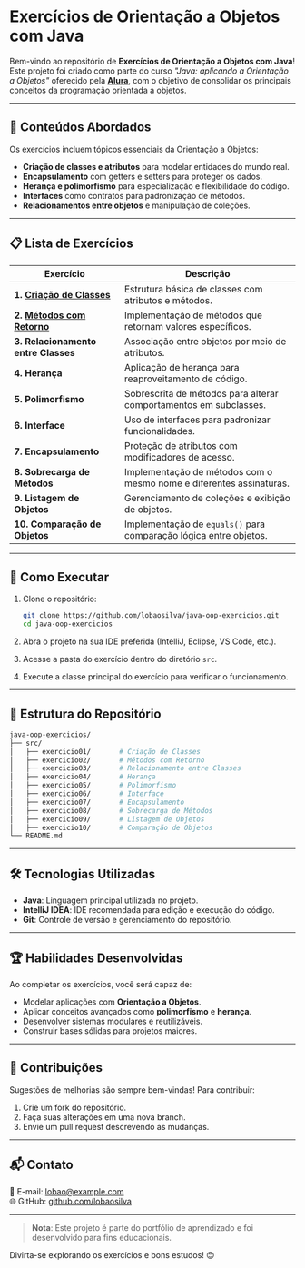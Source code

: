 # **Exercícios de Orientação a Objetos com Java**

Bem-vindo ao repositório de **Exercícios de Orientação a Objetos com Java**! Este projeto foi criado como parte do curso _"Java: aplicando a Orientação a Objetos"_ oferecido pela **[Alura](https://www.alura.com.br/)**, com o objetivo de consolidar os principais conceitos da programação orientada a objetos.

---

## 🧠 **Conteúdos Abordados**

Os exercícios incluem tópicos essenciais da Orientação a Objetos:

- **Criação de classes e atributos** para modelar entidades do mundo real.
- **Encapsulamento** com getters e setters para proteger os dados.
- **Herança e polimorfismo** para especialização e flexibilidade do código.
- **Interfaces** como contratos para padronização de métodos.
- **Relacionamentos entre objetos** e manipulação de coleções.

---

## 📋 **Lista de Exercícios**

| Exercício                                                                                                                          | Descrição                                                                  |
|------------------------------------------------------------------------------------------------------------------------------------|----------------------------------------------------------------------------|
| **1. [Criação de Classes](https://github.com/lobaosilva/java-oop-practice/tree/main/src/exercico1)**  | Estrutura básica de classes com atributos e métodos.                       |
| **2. [Métodos com Retorno](https://github.com/lobaosilva/java-oop-practice/tree/main/src/exercico2)** | Implementação de métodos que retornam valores específicos.                 |
| **3. Relacionamento entre Classes**                                                                                                | Associação entre objetos por meio de atributos.                            |
| **4. Herança**                                                                                                                     | Aplicação de herança para reaproveitamento de código.                      |
| **5. Polimorfismo**                                                                                                                | Sobrescrita de métodos para alterar comportamentos em subclasses.          |
| **6. Interface**                                                                                                                   | Uso de interfaces para padronizar funcionalidades.                         |
| **7. Encapsulamento**                                                                                                              | Proteção de atributos com modificadores de acesso.                         |
| **8. Sobrecarga de Métodos**                                                                                                       | Implementação de métodos com o mesmo nome e diferentes assinaturas.        |
| **9. Listagem de Objetos**                                                                                                         | Gerenciamento de coleções e exibição de objetos.                           |
| **10. Comparação de Objetos**                                                                                                      | Implementação de `equals()` para comparação lógica entre objetos.          |

---

## 🚀 **Como Executar**

1. Clone o repositório:
   ```bash
   git clone https://github.com/lobaosilva/java-oop-exercicios.git
   cd java-oop-exercicios
   ```

2. Abra o projeto na sua IDE preferida (IntelliJ, Eclipse, VS Code, etc.).
3. Acesse a pasta do exercício dentro do diretório `src`.
4. Execute a classe principal do exercício para verificar o funcionamento.

---

## 📂 **Estrutura do Repositório**

```bash
java-oop-exercicios/
├── src/
│   ├── exercicio01/       # Criação de Classes
│   ├── exercicio02/       # Métodos com Retorno
│   ├── exercicio03/       # Relacionamento entre Classes
│   ├── exercicio04/       # Herança
│   ├── exercicio05/       # Polimorfismo
│   ├── exercicio06/       # Interface
│   ├── exercicio07/       # Encapsulamento
│   ├── exercicio08/       # Sobrecarga de Métodos
│   ├── exercicio09/       # Listagem de Objetos
│   ├── exercicio10/       # Comparação de Objetos
└── README.md
```

---

## 🛠️ **Tecnologias Utilizadas**

- **Java**: Linguagem principal utilizada no projeto.
- **IntelliJ IDEA**: IDE recomendada para edição e execução do código.
- **Git**: Controle de versão e gerenciamento do repositório.

---

## 🏆 **Habilidades Desenvolvidas**

Ao completar os exercícios, você será capaz de:

- Modelar aplicações com **Orientação a Objetos**.
- Aplicar conceitos avançados como **polimorfismo** e **herança**.
- Desenvolver sistemas modulares e reutilizáveis.
- Construir bases sólidas para projetos maiores.

---

## 🤝 **Contribuições**

Sugestões de melhorias são sempre bem-vindas! Para contribuir:

1. Crie um fork do repositório.
2. Faça suas alterações em uma nova branch.
3. Envie um pull request descrevendo as mudanças.

---

## 📬 **Contato**

📧 E-mail: [lobao@example.com](mailto:lobao@example.com)  
🌐 GitHub: [github.com/lobaosilva](https://github.com/lobaosilva)

---

> **Nota**: Este projeto é parte do portfólio de aprendizado e foi desenvolvido para fins educacionais.

Divirta-se explorando os exercícios e bons estudos! 😊
